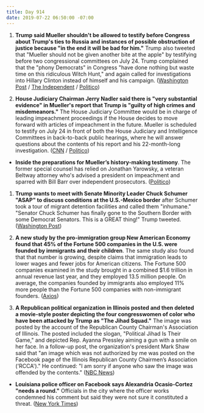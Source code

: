 ```yaml
---
title: Day 914
date: 2019-07-22 06:50:00 -07:00
---
```


1. **Trump said Mueller shouldn't be allowed to testify before Congress about Trump's ties to Russia and instances of possible obstruction of justice because "in the end it will be bad for him."** Trump also tweeted that "Mueller should not be given another bite at the apple" by testifying before two congressional committees on July 24. Trump complained that the "phony Democrats" in Congress "have done nothing but waste time on this ridiculous Witch Hunt," and again called for investigations into Hillary Clinton instead of himself and his campaign. ([Washington Post](https://www.washingtonpost.com/politics/trump-says-mueller-shouldnt-get-another-bite-at-the-apple-as-he-prepares-to-testify-to-congress/2019/07/22/f2f4541a-ac80-11e9-bc5c-e73b603e7f38_story.html?noredirect=on&utm_term=.068648745444) / [The Independent](https://www.independent.co.uk/news/world/americas/us-politics/trump-mueller-hearing-russia-collusion-twitter-us-president-democrats-congress-a9015651.html?utm_source=reddit.com) / [Politico](https://www.politico.com/story/2019/07/22/trump-mueller-testimony-1424608))

2. **House Judiciary Chairman Jerry Nadler said there is "very substantial evidence" in Mueller's report that Trump is "guilty of high crimes and misdemeanors."** The House Judiciary Committee would be in charge of leading impeachment proceedings if the House decides to move forward with articles of impeachment in the future. Mueller is scheduled to testify on July 24 in front of both the House Judiciary and Intelligence Committees in back-to-back public hearings, where he will answer questions about the contents of his report and his 22-month-long investigation. ([CNN](https://www.cnn.com/2019/07/21/politics/mueller-investigation-nadler-says-evidence-trump-guilty-high-crimes-misdemeanors/index.html) / [Politico](https://www.politico.com/story/2019/07/22/trump-mueller-testimony-1424608))

* **Inside the preparations for Mueller’s history-making testimony**. The former special counsel has relied on Jonathan Yarowsky, a veteran Beltway attorney who's advised a president on impeachment and sparred with Bill Barr over independent prosecutors. ([Politico](https://www.politico.com/story/2019/07/22/robert-mueller-testimony-1424333))

1. **Trump wants to meet with Senate Minority Leader Chuck Schumer "ASAP" to discuss conditions at the U.S.-Mexico border** after Schumer took a tour of migrant detention facilities and called them "inhumane." "Senator Chuck Schumer has finally gone to the Southern Border with some Democrat Senators. This is a GREAT thing!" Trump tweeted. ([Washington Post](https://www.washingtonpost.com/politics/trump-says-he-wants-to-meet-with-schumer-asap-on-conditions-at-the-border/2019/07/22/ff60f84c-ac68-11e9-bc5c-e73b603e7f38_story.html?utm_term=.b41b89f0f2dd))

2. **A new study by the pro-immigration group New American Economy found that 45% of the Fortune 500 companies in the U.S. were founded by immigrants and their children**. The same study also found that that number is growing, despite claims that immigration leads to lower wages and fewer jobs for American citizens. The Fortune 500 companies examined in the study brought in a combined $1.6 trillion in annual revenue last year, and they employed 13.5 million people. On average, the companies founded by immigrants also employed 11% more people than the Fortune 500 companies with non-immigrant founders. ([Axios](https://www.axios.com/immigrants-founders-fortune-500-companies-7e883b5a-1b76-462c-83b5-be68e2e9cae4.html))

3. **A Republican political organization in Illinois posted and then deleted a movie-style poster depicting the four congresswomen of color who have been attacked by Trump as "The Jihad Squad."** The image was posted by the account of the Republican County Chairman's Association of Illinois. The posted included the slogan, "Political Jihad Is Their Game," and depicted Rep. Ayanna Pressley aiming a gun with a smile on her face. In a follow-up post, the organization's president Mark Shaw said that "an image which was not authorized by me was posted on the Facebook page of the Illinois Republican County Chairmen’s Association ('RCCA')." He continued: "I am sorry if anyone who saw the image was offended by the contents." ([NBC News](https://www.nbcnews.com/politics/congress/illinois-gop-group-deletes-post-depicting-democratic-congresswomen-jihad-squad-n1032181))

* **Louisiana police officer on Facebook says Alexandria Ocasio-Cortez "needs a round."** Officials in the city where the officer works condemned his comment but said they were not sure it constituted a threat. ([New York Times](https://www.nytimes.com/2019/07/21/us/charlie-rispoli-gretna-police.html))